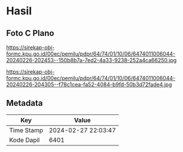 # Hasil

## Foto C Plano

https://sirekap-obj-formc.kpu.go.id/00ec/pemilu/pdpr/64/74/01/10/06/6474011006044-20240226-202453--150b8b7a-7ed2-4a33-9238-252a4ca66250.jpg

https://sirekap-obj-formc.kpu.go.id/00ec/pemilu/pdpr/64/74/01/10/06/6474011006044-20240226-204305--f78c1cea-fa52-4084-b9fd-50b3d72fade4.jpg


## Metadata

| Key        | Value               |
| ---------- | ------------------- |
| Time Stamp | 2024-02-27 22:03:47 |
| Kode Dapil | 6401                |




